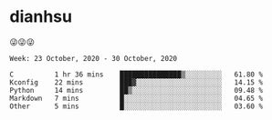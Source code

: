 
# dianhsu

:stuck_out_tongue_winking_eye::stuck_out_tongue_winking_eye::stuck_out_tongue_winking_eye:

<!--START_SECTION:waka-->
```text
Week: 23 October, 2020 - 30 October, 2020

C          1 hr 36 mins    ███████████████▒░░░░░░░░░   61.80 % 
Kconfig    22 mins         ███▓░░░░░░░░░░░░░░░░░░░░░   14.15 % 
Python     14 mins         ██▒░░░░░░░░░░░░░░░░░░░░░░   09.48 % 
Markdown   7 mins          █░░░░░░░░░░░░░░░░░░░░░░░░   04.65 % 
Other      5 mins          █░░░░░░░░░░░░░░░░░░░░░░░░   03.60 % 
```
<!--END_SECTION:waka-->
